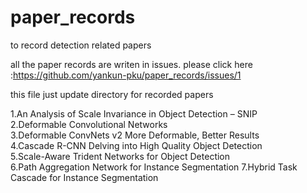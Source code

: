 # paper_records
to record detection related papers 

all the paper records are writen in issues. 
please click here :https://github.com/yankun-pku/paper_records/issues/1

this file just update directory for recorded papers 

1.An Analysis of Scale Invariance in Object Detection – SNIP  
2.Deformable Convolutional Networks  
3.Deformable ConvNets v2 More Deformable, Better Results  
4.Cascade R-CNN Delving into High Quality Object Detection  
5.Scale-Aware Trident Networks for Object Detection  
6.Path Aggregation Network for Instance Segmentation 
7.Hybrid Task Cascade for Instance Segmentation 
